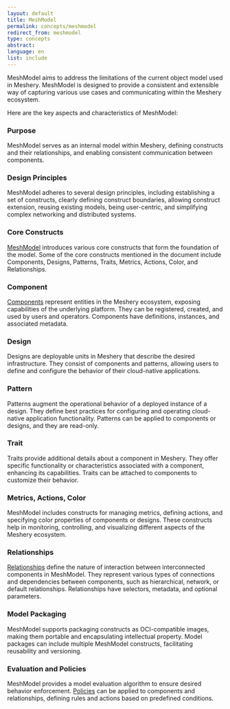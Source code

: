 ```yaml
---
layout: default
title: MeshModel
permalink: concepts/meshmodel
redirect_from: meshmodel
type: concepts
abstract: 
language: en
list: include
---
```


MeshModel aims to address the limitations of the current object model used in Meshery. MeshModel is designed to provide a consistent and extensible way of capturing various use cases and communicating within the Meshery ecosystem.

Here are the key aspects and characteristics of MeshModel:

### Purpose
MeshModel serves as an internal model within Meshery, defining constructs and their relationships, and enabling consistent communication between components.

### Design Principles
MeshModel adheres to several design principles, including establishing a set of constructs, clearly defining construct boundaries, allowing construct extension, reusing existing models, being user-centric, and simplifying complex networking and distributed systems.

### Core Constructs
[MeshModel](https://github.com/meshery/meshery/tree/master/server/meshmodel) introduces various core constructs that form the foundation of the model. Some of the core constructs mentioned in the document include Components, Designs, Patterns, Traits, Metrics, Actions, Color, and Relationships.

### Component
[Components](https://github.com/meshery/meshery/tree/master/server/meshmodel/components) represent entities in the Meshery ecosystem, exposing capabilities of the underlying platform. They can be registered, created, and used by users and operators. Components have definitions, instances, and associated metadata.

### Design
Designs are deployable units in Meshery that describe the desired infrastructure. They consist of components and patterns, allowing users to define and configure the behavior of their cloud-native applications.

### Pattern
Patterns augment the operational behavior of a deployed instance of a design. They define best practices for configuring and operating cloud-native application functionality. Patterns can be applied to components or designs, and they are read-only.

### Trait 
Traits provide additional details about a component in Meshery. They offer specific functionality or characteristics associated with a component, enhancing its capabilities. Traits can be attached to components to customize their behavior.

### Metrics, Actions, Color
MeshModel includes constructs for managing metrics, defining actions, and specifying color properties of components or designs. These constructs help in monitoring, controlling, and visualizing different aspects of the Meshery ecosystem.

### Relationships
[Relationships](https://github.com/meshery/meshery/tree/master/server/meshmodel/relationships) define the nature of interaction between interconnected components in MeshModel. They represent various types of connections and dependencies between components, such as hierarchical, network, or default relationships. Relationships have selectors, metadata, and optional parameters.

### Model Packaging
MeshModel supports packaging constructs as OCI-compatible images, making them portable and encapsulating intellectual property. Model packages can include multiple MeshModel constructs, facilitating reusability and versioning.

### Evaluation and Policies
MeshModel provides a model evaluation algorithm to ensure desired behavior enforcement. [Policies](https://github.com/meshery/meshery/tree/master/server/meshmodel/policies) can be applied to components and relationships, defining rules and actions based on predefined conditions.